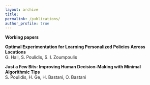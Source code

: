 ```yaml
---
layout: archive
title: 
permalink: /publications/
author_profile: true
---
```


**Working papers**

**Optimal Experimentation for Learning Personalized Policies Across Locations**   
G. Hall, S. Poulidis, S. I. Zoumpoulis


**Just a Few Bits: Improving Human Decision-Making with Minimal Algorithmic Tips**  
S. Poulidis, H. Ge, H. Bastani, O. Bastani
